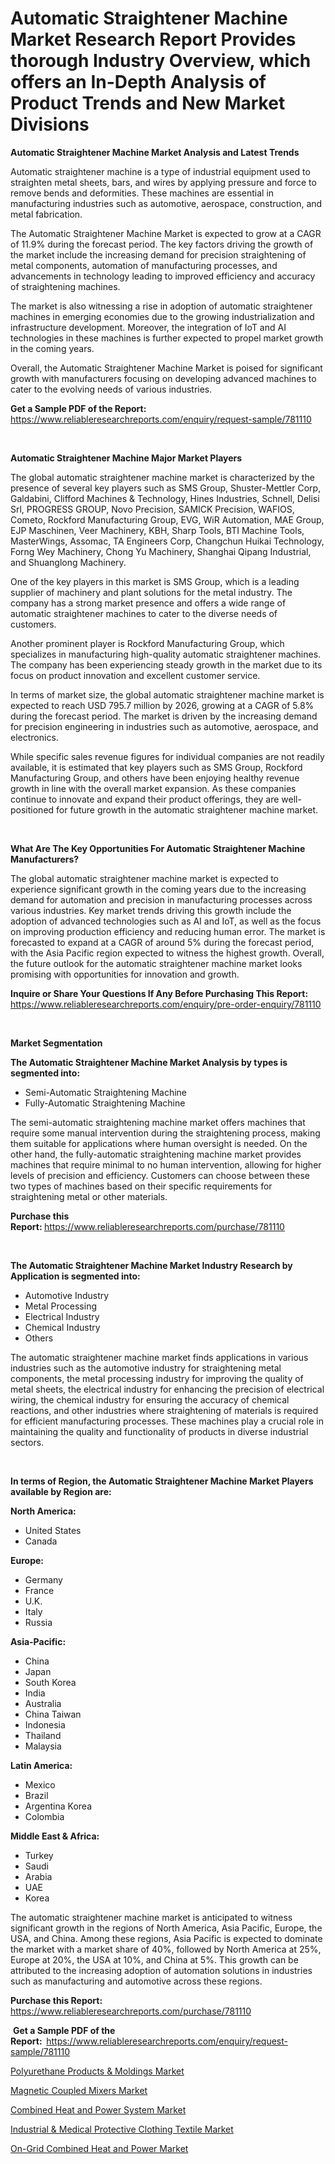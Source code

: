<p><h1>Automatic Straightener Machine Market Research Report Provides thorough Industry Overview, which offers an In-Depth Analysis of Product Trends and New Market Divisions</h1></p><p><strong>Automatic Straightener Machine Market Analysis and Latest Trends</strong></p>
<p><p>Automatic straightener machine is a type of industrial equipment used to straighten metal sheets, bars, and wires by applying pressure and force to remove bends and deformities. These machines are essential in manufacturing industries such as automotive, aerospace, construction, and metal fabrication.</p><p>The Automatic Straightener Machine Market is expected to grow at a CAGR of 11.9% during the forecast period. The key factors driving the growth of the market include the increasing demand for precision straightening of metal components, automation of manufacturing processes, and advancements in technology leading to improved efficiency and accuracy of straightening machines.</p><p>The market is also witnessing a rise in adoption of automatic straightener machines in emerging economies due to the growing industrialization and infrastructure development. Moreover, the integration of IoT and AI technologies in these machines is further expected to propel market growth in the coming years.</p><p>Overall, the Automatic Straightener Machine Market is poised for significant growth with manufacturers focusing on developing advanced machines to cater to the evolving needs of various industries.</p></p>
<p><strong>Get a Sample PDF of the Report:&nbsp;</strong> <a href="https://www.reliableresearchreports.com/enquiry/request-sample/781110">https://www.reliableresearchreports.com/enquiry/request-sample/781110</a></p>
<p>&nbsp;</p>
<p><strong>Automatic Straightener Machine Major Market Players</strong></p>
<p><p>The global automatic straightener machine market is characterized by the presence of several key players such as SMS Group, Shuster-Mettler Corp, Galdabini, Clifford Machines & Technology, Hines Industries, Schnell, Delisi Srl, PROGRESS GROUP, Novo Precision, SAMICK Precision, WAFIOS, Cometo, Rockford Manufacturing Group, EVG, WiR Automation, MAE Group, EJP Maschinen, Veer Machinery, KBH, Sharp Tools, BTI Machine Tools, MasterWings, Assomac, TA Engineers Corp, Changchun Huikai Technology, Forng Wey Machinery, Chong Yu Machinery, Shanghai Qipang Industrial, and Shuanglong Machinery.</p><p>One of the key players in this market is SMS Group, which is a leading supplier of machinery and plant solutions for the metal industry. The company has a strong market presence and offers a wide range of automatic straightener machines to cater to the diverse needs of customers.</p><p>Another prominent player is Rockford Manufacturing Group, which specializes in manufacturing high-quality automatic straightener machines. The company has been experiencing steady growth in the market due to its focus on product innovation and excellent customer service.</p><p>In terms of market size, the global automatic straightener machine market is expected to reach USD 795.7 million by 2026, growing at a CAGR of 5.8% during the forecast period. The market is driven by the increasing demand for precision engineering in industries such as automotive, aerospace, and electronics.</p><p>While specific sales revenue figures for individual companies are not readily available, it is estimated that key players such as SMS Group, Rockford Manufacturing Group, and others have been enjoying healthy revenue growth in line with the overall market expansion. As these companies continue to innovate and expand their product offerings, they are well-positioned for future growth in the automatic straightener machine market.</p></p>
<p>&nbsp;</p>
<p><strong>What Are The Key Opportunities For Automatic Straightener Machine Manufacturers?</strong></p>
<p><p>The global automatic straightener machine market is expected to experience significant growth in the coming years due to the increasing demand for automation and precision in manufacturing processes across various industries. Key market trends driving this growth include the adoption of advanced technologies such as AI and IoT, as well as the focus on improving production efficiency and reducing human error. The market is forecasted to expand at a CAGR of around 5% during the forecast period, with the Asia Pacific region expected to witness the highest growth. Overall, the future outlook for the automatic straightener machine market looks promising with opportunities for innovation and growth.</p></p>
<p><strong>Inquire or Share Your Questions If Any Before Purchasing This Report:</strong> <a href="https://www.reliableresearchreports.com/enquiry/pre-order-enquiry/781110">https://www.reliableresearchreports.com/enquiry/pre-order-enquiry/781110</a></p>
<p>&nbsp;</p>
<p><strong>Market Segmentation</strong></p>
<p><strong>The Automatic Straightener Machine Market Analysis by types is segmented into:</strong></p>
<p><ul><li>Semi-Automatic Straightening Machine</li><li>Fully-Automatic Straightening Machine</li></ul></p>
<p><p>The semi-automatic straightening machine market offers machines that require some manual intervention during the straightening process, making them suitable for applications where human oversight is needed. On the other hand, the fully-automatic straightening machine market provides machines that require minimal to no human intervention, allowing for higher levels of precision and efficiency. Customers can choose between these two types of machines based on their specific requirements for straightening metal or other materials.</p></p>
<p><strong>Purchase this Report:&nbsp;</strong><a href="https://www.reliableresearchreports.com/purchase/781110">https://www.reliableresearchreports.com/purchase/781110</a></p>
<p>&nbsp;</p>
<p><strong>The Automatic Straightener Machine Market Industry Research by Application is segmented into:</strong></p>
<p><ul><li>Automotive Industry</li><li>Metal Processing</li><li>Electrical Industry</li><li>Chemical Industry</li><li>Others</li></ul></p>
<p><p>The automatic straightener machine market finds applications in various industries such as the automotive industry for straightening metal components, the metal processing industry for improving the quality of metal sheets, the electrical industry for enhancing the precision of electrical wiring, the chemical industry for ensuring the accuracy of chemical reactions, and other industries where straightening of materials is required for efficient manufacturing processes. These machines play a crucial role in maintaining the quality and functionality of products in diverse industrial sectors.</p></p>
<p>&nbsp;</p>
<p><strong>In terms of Region, the Automatic Straightener Machine Market Players available by Region are:</strong></p>
<p>
    <p> <strong> North America: </strong>
        <ul>
            <li>United States</li>
            <li>Canada</li>
        </ul>
        </p> 
    <p> <strong> Europe: </strong>
        <ul>
            <li>Germany</li>
            <li>France</li>
            <li>U.K.</li>
            <li>Italy</li>
            <li>Russia</li>
        </ul>
        </p> 
    <p> <strong> Asia-Pacific: </strong>
        <ul>
            <li>China</li>
            <li>Japan</li>
            <li>South Korea</li>
            <li>India</li>
            <li>Australia</li>
            <li>China Taiwan</li>
            <li>Indonesia</li>
            <li>Thailand</li>
            <li>Malaysia</li>
        </ul>
        </p> 
    <p> <strong> Latin America: </strong>
        <ul>
            <li>Mexico</li>
            <li>Brazil</li>
            <li>Argentina Korea</li>
            <li>Colombia</li>
        </ul>
        </p> 
    <p> <strong> Middle East & Africa: </strong>
        <ul>
            <li>Turkey</li>
            <li>Saudi</li>
            <li>Arabia</li>
            <li>UAE</li>
            <li>Korea</li>
        </ul>
    </p>
    </p>
<p><p>The automatic straightener machine market is anticipated to witness significant growth in the regions of North America, Asia Pacific, Europe, the USA, and China. Among these regions, Asia Pacific is expected to dominate the market with a market share of 40%, followed by North America at 25%, Europe at 20%, the USA at 10%, and China at 5%. This growth can be attributed to the increasing adoption of automation solutions in industries such as manufacturing and automotive across these regions.</p></p>
<p><strong>Purchase this Report: </strong><a href="https://www.reliableresearchreports.com/purchase/781110">https://www.reliableresearchreports.com/purchase/781110</a></p>
<p>&nbsp;<strong>Get a Sample PDF of the Report:&nbsp;&nbsp;</strong><a href="https://www.reliableresearchreports.com/enquiry/request-sample/781110">https://www.reliableresearchreports.com/enquiry/request-sample/781110</a></p>
<p><strong></strong></p>
<p><p><a href="https://github.com/angelajermaine/Market-Research-Report-List-2/blob/main/polyurethane-products-moldings-market.md">Polyurethane Products & Moldings Market</a></p><p><a href="https://medium.com/@shanieprice69879/magnetic-coupled-mixers-market-exploring-market-share-market-trends-and-future-growth-eacb370416fb">Magnetic Coupled Mixers Market</a></p><p><a href="https://issuu.com/reportprime-2/docs/combined-heat-and-power-system-market-size-2030.pp">Combined Heat and Power System Market</a></p><p><a href="https://github.com/provorikovar/Market-Research-Report-List-3/blob/main/industrial-medical-protective-clothing-textile-market.md">Industrial & Medical Protective Clothing Textile Market</a></p><p><a href="https://issuu.com/reportprime-2/docs/on-grid-combined-heat-and-power-market-size-2030.p">On-Grid Combined Heat and Power Market</a></p></p>